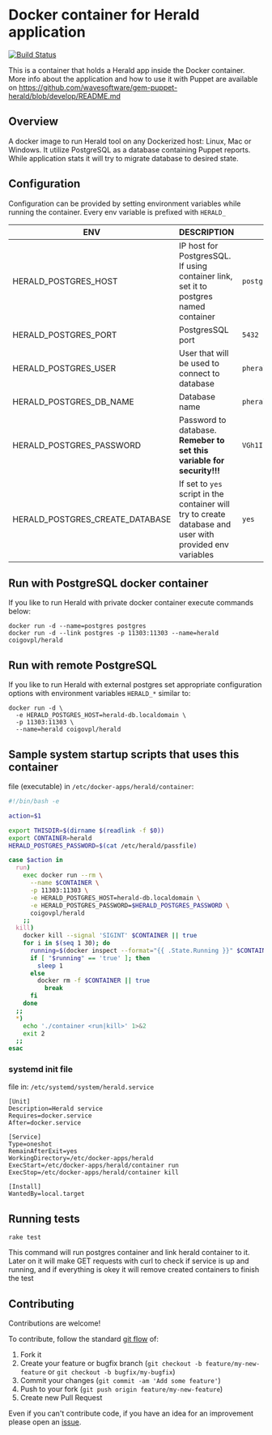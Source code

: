 # Docker container for Herald application

[![Build Status](https://travis-ci.org/coi-gov-pl/docker-herald.svg?branch=develop)](https://travis-ci.org/coi-gov-pl/docker-herald)

This is a container that holds a Herald app inside the Docker container. More info about the application and how to use it with Puppet are available on https://github.com/wavesoftware/gem-puppet-herald/blob/develop/README.md

## Overview

A docker image to run Herald tool on any Dockerized host: Linux, Mac or Windows. It utilize PostgreSQL as a database containing Puppet reports. While application stats it will try to migrate database to desired state.

## Configuration

Configuration can be provided by setting environment variables while running the container. Every env variable is prefixed with `HERALD_`

| ENV                              | DESCRIPTION                                 |          Default value|
| ---------------------------------| --------------------------------------------|----------|
| HERALD\_POSTGRES_HOST                   | IP host for PostgresSQL. If using container link, set it to postgres named container  |`postgres`|
| HERALD\_POSTGRES_PORT            | PostgresSQL port  |`5432`|
| HERALD\_POSTGRES_USER            | User that will be used to connect to database |`pherald`|
| HERALD\_POSTGRES\_DB_NAME        | Database name|`pherald`|
| HERALD\_POSTGRES_PASSWORD        | Password to database. **Remeber to set this variable for security!!!** |`VGh1IEphbiAyMSAxNDo1NzowOSBDRVQgMjAxNgo`|
| HERALD\_POSTGRES\_CREATE_DATABASE| If set to `yes` script in the container will try to create database and user with provided env variables|`yes`|

## Run with PostgreSQL docker container

If you like to run Herald with private docker container execute commands below:

```
docker run -d --name=postgres postgres
docker run -d --link postgres -p 11303:11303 --name=herald coigovpl/herald
```

## Run with remote PostgreSQL

If you like to run Herald with external postgres set appropriate configuration options with environment variables `HERALD_*` similar to:

```
docker run -d \
  -e HERALD_POSTGRES_HOST=herald-db.localdomain \
  -p 11303:11303 \
  --name=herald coigovpl/herald
```

## Sample system startup scripts that uses this container

file (executable) in `/etc/docker-apps/herald/container`:

```bash
#!/bin/bash -e

action=$1

export THISDIR=$(dirname $(readlink -f $0))
export CONTAINER=herald
HERALD_POSTGRES_PASSWORD=$(cat /etc/herald/passfile)

case $action in
  run)
    exec docker run --rm \
      --name $CONTAINER \
      -p 11303:11303 \
      -e HERALD_POSTGRES_HOST=herald-db.localdomain \
      -e HERALD_POSTGRES_PASSWORD=$HERALD_POSTGRES_PASSWORD \
      coigovpl/herald
    ;;
  kill)
    docker kill --signal 'SIGINT' $CONTAINER || true
    for i in $(seq 1 30); do
      running=$(docker inspect --format="{{ .State.Running }}" $CONTAINER || echo false)
      if [ "$running" == 'true' ]; then
        sleep 1
      else
        docker rm -f $CONTAINER || true
	      break
      fi
    done
  ;;
  *)
    echo './container <run|kill>' 1>&2
    exit 2
  ;;
esac
```

### systemd init file

file in: `/etc/systemd/system/herald.service`

```systemd
[Unit]
Description=Herald service
Requires=docker.service
After=docker.service

[Service]
Type=oneshot
RemainAfterExit=yes
WorkingDirectory=/etc/docker-apps/herald
ExecStart=/etc/docker-apps/herald/container run
ExecStop=/etc/docker-apps/herald/container kill

[Install]
WantedBy=local.target
```

## Running tests

```
rake test
```

This command will run postgres container and link herald container to it. Later on it will make GET requests with curl to check if service is up and running, and if everything is okey it will remove created containers to finish the test


## Contributing

Contributions are welcome!

To contribute, follow the standard [git flow](http://danielkummer.github.io/git-flow-cheatsheet/) of:

1. Fork it
1. Create your feature or bugfix branch (`git checkout -b feature/my-new-feature` or `git checkout -b bugfix/my-bugfix`)
1. Commit your changes (`git commit -am 'Add some feature'`)
1. Push to your fork (`git push origin feature/my-new-feature`)
1. Create new Pull Request

Even if you can't contribute code, if you have an idea for an improvement please open an [issue](https://github.com/coi-gov-pl/docker-herald/issues).
